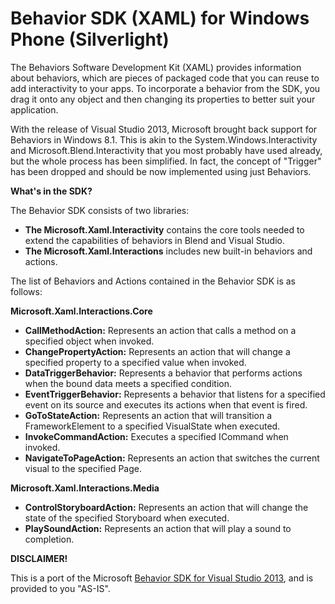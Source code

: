 Behavior SDK (XAML) for Windows Phone (Silverlight)
===================================================

The Behaviors Software Development Kit (XAML) provides information about behaviors, which are pieces of packaged code that you can reuse to add interactivity to your apps. To incorporate a behavior from the SDK, you drag it onto any object and then changing its properties to better suit your application.

With the release of Visual Studio 2013, Microsoft brought back support for Behaviors in Windows 8.1. This is akin to the System.Windows.Interactivity and Microsoft.Blend.Interactivity that you most probably have used already, but the whole process has been simplified. In fact, the concept of "Trigger" has been dropped and should be now implemented using just Behaviors.

**What's in the SDK?**

The Behavior SDK consists of two libraries:

- **The Microsoft.Xaml.Interactivity** contains the core tools needed to extend the capabilities of behaviors in Blend and Visual Studio.
- **The Microsoft.Xaml.Interactions** includes new built-in behaviors and actions.

The list of Behaviors and Actions contained in the Behavior SDK is as follows:

**Microsoft.Xaml.Interactions.Core**

- **CallMethodAction:** Represents an action that calls a method on a specified object when invoked.
- **ChangePropertyAction:** Represents an action that will change a specified property to a specified value when invoked.
- **DataTriggerBehavior:** Represents a behavior that performs actions when the bound data meets a specified condition.
- **EventTriggerBehavior:** Represents a behavior that listens for a specified event on its source and executes its actions when that event is fired.
- **GoToStateAction:** Represents an action that will transition a FrameworkElement to a specified VisualState when executed.
- **InvokeCommandAction:** Executes a specified ICommand when invoked.
- **NavigateToPageAction:** Represents an action that switches the current visual to the specified Page.

**Microsoft.Xaml.Interactions.Media**

- **ControlStoryboardAction:** Represents an action that will change the state of the specified Storyboard when executed.
- **PlaySoundAction:** Represents an action that will play a sound to completion.

**DISCLAIMER!**

This is a port of the Microsoft [Behavior SDK for Visual Studio 2013](http://msdn.microsoft.com/en-us/library/dn457340.aspx), and is provided to you "AS-IS".



